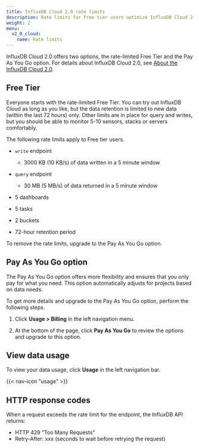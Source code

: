 ```yaml
---
title: InfluxDB Cloud 2.0 rate limits
description: Rate limits for Free tier users optimize InfluxDB Cloud 2.0 services.
weight: 2
menu:
  v2_0_cloud:
    name: Rate limits
---
```


InfluxDB Cloud 2.0 offers two options, the rate-limited Free Tier and the Pay As You Go option. 
For details about InfluxDB Cloud 2.0, see [About the InfluxDB Cloud 2.0](/v2/cloud/about/index).

## Free Tier

Everyone starts with the rate-limited Free Tier. 
You can try out InfluxDB Cloud as long as you like, 
but the data retention is limited to new data (within the last 72 hours) only.
Other limits are in place for query and writes, 
but you should be able to monitor 5-10 sensors, stacks or servers comfortably.

The following rate limits apply to Free tier users.

- `write` endpoint
  - 3000 KB (10 KB/s) of data written in a 5 minute window

- `query` endpoint
  - 30 MB (5 MB/s) of data returned in a 5 minute window

- 5 dashboards
- 5 tasks
- 2 buckets
- 72-hour retention period

To remove the rate limits, upgrade to the Pay As You Go option.

## Pay As You Go option

The Pay As You Go option offers more flexibility and ensures that you only pay for what you need. 
This option automatically adjusts for projects based on data needs.

To get more details and upgrade to the Pay As You Go option, perform the following steps.

1. Click **Usage > Billing** in the left navigation menu.

2. At the bottom of the page, click **Pay As You Go** to review the options and upgrade to this option.

## View data usage

To view your data usage, click **Usage** in the left navigation bar.

{{< nav-icon "usage" >}}

## HTTP response codes

When a request exceeds the rate limit for the endpoint, the InfluxDB API returns:

- HTTP 429 “Too Many Requests”
- Retry-After: xxx (seconds to wait before retrying the request)
